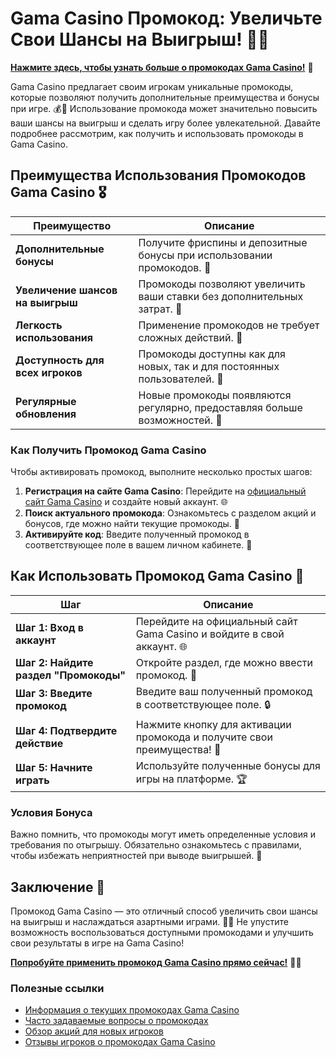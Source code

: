 # Gama Casino Промокод: Увеличьте Свои Шансы на Выигрыш! 🎉✨

[**Нажмите здесь, чтобы узнать больше о промокодах Gama Casino!**](https://brandplay.link/j6NMKsDz) 🤑

Gama Casino предлагает своим игрокам уникальные промокоды, которые позволяют получить дополнительные преимущества и бонусы при игре. 💰🎲 Использование промокода может значительно повысить ваши шансы на выигрыш и сделать игру более увлекательной. Давайте подробнее рассмотрим, как получить и использовать промокоды в Gama Casino.

## Преимущества Использования Промокодов Gama Casino 🎖️

| Преимущество                     | Описание                                                |
|----------------------------------|--------------------------------------------------------|
| **Дополнительные бонусы**        | Получите фриспины и депозитные бонусы при использовании промокодов. 🎁 |
| **Увеличение шансов на выигрыш** | Промокоды позволяют увеличить ваши ставки без дополнительных затрат. 💸 |
| **Легкость использования**       | Применение промокодов не требует сложных действий. 🔑 |
| **Доступность для всех игроков** | Промокоды доступны как для новых, так и для постоянных пользователей. 🌟 |
| **Регулярные обновления**        | Новые промокоды появляются регулярно, предоставляя больше возможностей. 📅 |

### Как Получить Промокод Gama Casino

Чтобы активировать промокод, выполните несколько простых шагов:

1. **Регистрация на сайте Gama Casino**: Перейдите на [официальный сайт Gama Casino](https://brandplay.link/j6NMKsDz) и создайте новый аккаунт. 🌐
2. **Поиск актуального промокода**: Ознакомьтесь с разделом акций и бонусов, где можно найти текущие промокоды. 📜
3. **Активируйте код**: Введите полученный промокод в соответствующее поле в вашем личном кабинете. 🔑

## Как Использовать Промокод Gama Casino 🎲

| Шаг                              | Описание                                                |
|----------------------------------|--------------------------------------------------------|
| **Шаг 1: Вход в аккаунт**        | Перейдите на официальный сайт Gama Casino и войдите в свой аккаунт. 🌐 |
| **Шаг 2: Найдите раздел "Промокоды"** | Откройте раздел, где можно ввести промокод. 📝         |
| **Шаг 3: Введите промокод**      | Введите ваш полученный промокод в соответствующее поле. 🔒 |
| **Шаг 4: Подтвердите действие**   | Нажмите кнопку для активации промокода и получите свои преимущества! 🎉 |
| **Шаг 5: Начните играть**         | Используйте полученные бонусы для игры на платформе. 🏆 |

### Условия Бонуса

Важно помнить, что промокоды могут иметь определенные условия и требования по отыгрышу. Обязательно ознакомьтесь с правилами, чтобы избежать неприятностей при выводе выигрышей. 🔐

## Заключение 🎊

Промокод Gama Casino — это отличный способ увеличить свои шансы на выигрыш и наслаждаться азартными играми. 🌟💸 Не упустите возможность воспользоваться доступными промокодами и улучшить свои результаты в игре на Gama Casino!

[**Попробуйте применить промокод Gama Casino прямо сейчас!**](https://brandplay.link/j6NMKsDz) 💪🎊

### Полезные ссылки
- [Информация о текущих промокодах Gama Casino](https://brandplay.link/j6NMKsDz)
- [Часто задаваемые вопросы о промокодах](https://brandplay.link/j6NMKsDz)
- [Обзор акций для новых игроков](https://brandplay.link/j6NMKsDz)
- [Отзывы игроков о промокодах Gama Casino](https://brandplay.link/j6NMKsDz)
